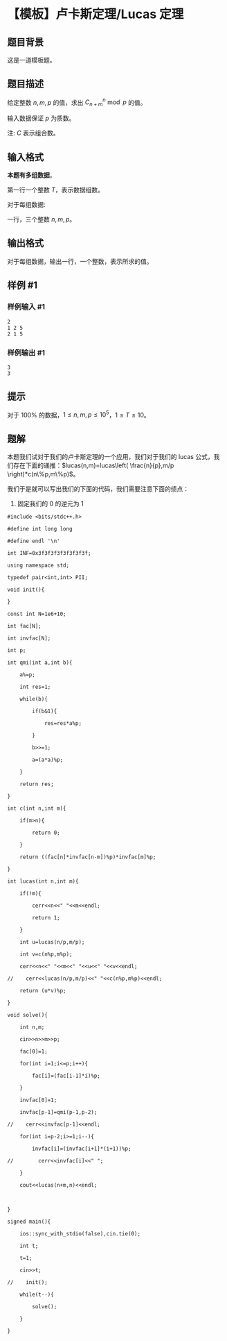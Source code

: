 # 【模板】卢卡斯定理/Lucas 定理

## 题目背景

这是一道模板题。

## 题目描述

给定整数 $n, m, p$ 的值，求出 $C_{n + m}^n \bmod p$ 的值。

输入数据保证 $p$ 为质数。

注: $C$ 表示组合数。

## 输入格式

**本题有多组数据**。

第一行一个整数 $T$，表示数据组数。

对于每组数据: 

一行，三个整数 $n, m, p$。

## 输出格式

对于每组数据，输出一行，一个整数，表示所求的值。

## 样例 #1

### 样例输入 #1

```
2
1 2 5
2 1 5
```

### 样例输出 #1

```
3
3
```

## 提示

对于 $100\%$ 的数据，$1 \leq n, m, p \leq 10^5$，$1 \leq T \leq 10$。

## 题解
本题我们试对于我们的卢卡斯定理的一个应用，我们对于我们的 lucas 公式，我们存在下面的递推：$lucas(n,m)=lucas\left( \frac{n}{p},m/p \right)*c(n\%p,m\%p)$。

我们于是就可以写出我们的下面的代码，我们需要注意下面的绩点：
1. 固定我们的 0 的逆元为 1

```
#include <bits/stdc++.h>

#define int long long

#define endl '\n'

int INF=0x3f3f3f3f3f3f3f3f;

using namespace std;

typedef pair<int,int> PII;

void init(){

}

const int N=1e6+10;

int fac[N];

int invfac[N];

int p;

int qmi(int a,int b){

    a%=p;

    int res=1;

    while(b){

        if(b&1){

            res=res*a%p;

        }

        b>>=1;

        a=(a*a)%p;

    }

    return res;

}

int c(int n,int m){

    if(m>n){

        return 0;

    }

    return ((fac[n]*invfac[n-m])%p)*invfac[m]%p;

}

int lucas(int n,int m){

    if(!m){

        cerr<<n<<" "<<m<<endl;

        return 1;

    }

    int u=lucas(n/p,m/p);

    int v=c(n%p,m%p);

    cerr<<n<<" "<<m<<" "<<u<<" "<<v<<endl;

//    cerr<<lucas(n/p,m/p)<<" "<<c(n%p,m%p)<<endl;

    return (u*v)%p;

}

void solve(){

    int n,m;

    cin>>n>>m>>p;

    fac[0]=1;

    for(int i=1;i<=p;i++){

        fac[i]=(fac[i-1]*i)%p;

    }

    invfac[0]=1;

    invfac[p-1]=qmi(p-1,p-2);

//    cerr<<invfac[p-1]<<endl;

    for(int i=p-2;i>=1;i--){

        invfac[i]=(invfac[i+1]*(i+1))%p;

//        cerr<<invfac[i]<<" ";

    }

    cout<<lucas(n+m,n)<<endl;

  

}

signed main(){

    ios::sync_with_stdio(false),cin.tie(0);

    int t;

    t=1;

    cin>>t;

//    init();

    while(t--){

        solve();

    }

}
```